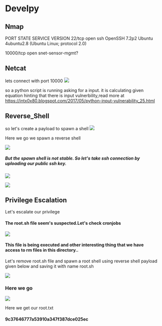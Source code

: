 #             Develpy

## Nmap
 
 PORT      STATE  SERVICE           VERSION
22/tcp     open   ssh               OpenSSH 7.2p2 Ubuntu 4ubuntu2.8 (Ubuntu Linux; protocol 2.0)

10000/tcp open  snet-sensor-mgmt?

## Netcat
   
   lets connect with port 10000 
   ![](https://i.imgur.com/LSKr3Lw.png)

so a python script is running asking for a input.
it is calculating given equation hinting that there is input vulnerbility,read more at https://intx0x80.blogspot.com/2017/05/python-input-vulnerability_25.html

## Reverse_Shell
so let's create a payload to spawn a shell
![](https://i.imgur.com/blvUrBn.png)

Here we go we spawn a reverse shell

![](https://i.imgur.com/WNlBvpY.png)

##### But the spawn shell is not stable. So let's take ssh connection by uploading our public ssh key.

![](https://i.imgur.com/KbaCPEQ.png)


![](https://i.imgur.com/v62NkCQ.png)


## Privilege Escalation

Let's escalate our privilege

#### The root.sh file seem's suspected.Let's check cronjobs

![](https://i.imgur.com/vYWwNGU.png)

#### This file is being executed and other interesting thing that we have access to rm files in this directory..

Let's remove root.sh file and spawn a root shell using reverse shell payload given below and saving it with name root.sh


![](https://i.imgur.com/N8rXWPw.png)

### Here we go

![](https://i.imgur.com/fbFv3Ml.png)

Here we get our root.txt 


#### 9c37646777a53910a347f387dce025ec


